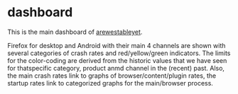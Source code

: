 # dashboard
This is the main dashboard of [arewestableyet](https://arewestableyet.com).

Firefox for desktop and Android with their main 4 channels are shown with several categories of crash rates and red/yellow/green indicators. The limits for the color-coding are derived from the historic values that we have seen for thatspecific category, product anmd channel in the (recent) past.
Also, the main crash rates link to graphs of browser/content/plugin rates, the startup rates link to categorized graphs for the main/browser process.
